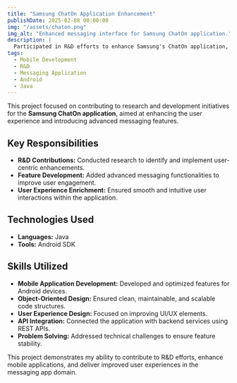 ```yaml
---
title: "Samsung ChatOn Application Enhancement"
publishDate: 2025-02-08 00:00:00
img: "/assets/chaton.png"
img_alt: "Enhanced messaging interface for Samsung ChatOn application."
description: |
  Participated in R&D efforts to enhance Samsung's ChatOn application, enriching user experience and adding advanced messaging features.
tags:
  - Mobile Development
  - R&D
  - Messaging Application
  - Android
  - Java
---
```


This project focused on contributing to research and development initiatives for the **Samsung ChatOn application**, aimed at enhancing the user experience and introducing advanced messaging features.

## Key Responsibilities

- **R&D Contributions:** Conducted research to identify and implement user-centric enhancements.
- **Feature Development:** Added advanced messaging functionalities to improve user engagement.
- **User Experience Enrichment:** Ensured smooth and intuitive user interactions within the application.

## Technologies Used

- **Languages:** Java
- **Tools:** Android SDK

## Skills Utilized

- **Mobile Application Development:** Developed and optimized features for Android devices.
- **Object-Oriented Design:** Ensured clean, maintainable, and scalable code structures.
- **User Experience Design:** Focused on improving UI/UX elements.
- **API Integration:** Connected the application with backend services using REST APIs.
- **Problem Solving:** Addressed technical challenges to ensure feature stability.

This project demonstrates my ability to contribute to R&D efforts, enhance mobile applications, and deliver improved user experiences in the messaging app domain.
